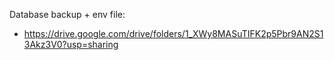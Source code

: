 Database backup + env file:
- https://drive.google.com/drive/folders/1_XWy8MASuTIFK2p5Pbr9AN2S13Akz3V0?usp=sharing
